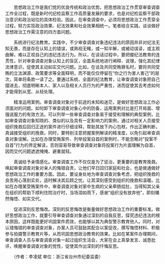 　　思想政治工作是我们党的优良传统和政治优势。把思想政治工作贯穿审查调查工作全过程，既是新时代纪检监察工作高质量发展的要求，也是对纪检监察干部政治意识和政治站位的具体检验。因此，在审查调查中，必须将思想政治工作贯穿全过程，努力实现政治效果、纪法效果和社会效果相统一。笔者结合实践，谈谈做好思想政治工作需注意的四方面问题。

　　系统进行纪法教育。实践中，不少审查调查对象违纪违法的原因并非对纪法无知无畏，而是存在认知上的错误，或熟视无睹，或一知半解，或被动误读，或主观曲解，难以正视自己的违纪违法行为。所以，在谈话过程中，要把握纪法教育的连贯性，针对审查调查对象认知上的盲区，全面系统地进行阐释、说理，强化其纪律法律意识，促使其主动如实交代问题。比如，在谈及共同受贿罪名时，要将共同受贿的立法渊源、政策要求等全面释明，而不能仅仅停留在“你之行为害人害己”的层次，简单将条款一读了之。要通过系统、全面的纪法教育，让审查调查对象把自己摆进去，彻底明晰本人、家人以及相关人员行为的严重性，进而促使其去考虑如何才能得到从宽、从轻处理。

　　精准运用案例。审查调查对象对于前途的未知和迷茫，是做好思想政治工作必须面对的问题。如何卸下审查调查对象心中的防备，运用案例对比是打开局面、增强说服力的有效方法。可以列举一些审查调查对象易于接受和理解的典型案例，比如审查调查对象知晓的、类似的以及具有一定影响力的案例，通过对相关人员接受组织挽救后回归正途的案件进行仔细诠释，帮助其放下内心包袱，作出正确判断，真诚接受组织的挽救。同时，要特别注意把握案例解读的精准度，以免引起审查调查对象误解。比如在办理受贿案件、列举投案自首的案例时，不能忽略对“投案不自首”行为的界定解读，否则容易导致审查调查对象将投案行为片面理解为自首，因而交代问题遮遮掩掩、避重就轻。

　　真诚给予亲情感化。审查调查工作不仅仅是为了惩治，更重要的是教育挽救。唤起审查调查对象对亲人的悔错自责，让他们早日回归家庭和社会，也是做通做好思想政治工作的重要方面。因此，要设身处地为审查调查对象考虑，把组织挽救的良苦用心落到实处，适时解决其后顾之忧，让其深刻感受到组织的挽救和温暖。比如在办理某受贿案件中，审查调查对象对家中生病的父亲牵肠挂肚，当得知其父亲在组织的帮助下顺利住院治疗时，当场泪如雨下，感谢“组织没有放弃他”，即刻幡然悔悟、如实交代。

　　促进深刻反思悔改。深刻的反思悔改是衡量做好思想政治工作的重要标准。做好思想政治工作，就要引导审查调查对象通过深刻的自我反思，探究违纪违法的根本原因，这样既能更好巩固案件质效，也能够以其为典型警示教育他人。同时，对认错悔错的审查调查对象，办案人员可鼓励其配合以案促改，撰写悔悟材料、积极参与拍摄警示教育片等，从而巩固思想政治教育的效果。比如在某案件办理期间，审查调查人员与审查调查对象一起过组织生活会，大家在会上真挚发言、诚恳批评，唤醒审查调查对象的党性，促使其作出深刻的忏悔反思。

　　（作者：李凌斌 单位：浙江省台州市纪委监委）